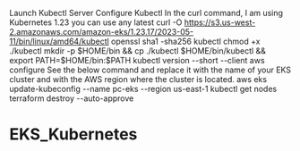 Launch Kubectl Server
Configure Kubectl
In the curl command, I am using Kubernetes 1.23 you can use any latest
curl -O https://s3.us-west-2.amazonaws.com/amazon-eks/1.23.17/2023-05-11/bin/linux/amd64/kubectl
openssl sha1 -sha256 kubectl
chmod +x ./kubectl
mkdir -p $HOME/bin && cp ./kubectl $HOME/bin/kubectl && export PATH=$HOME/bin:$PATH
kubectl version --short --client
aws configure
See the below command and replace it with the name of your EKS cluster and with the AWS region where the cluster is located.
aws eks update-kubeconfig --name pc-eks --region us-east-1
kubectl get nodes
terraform destroy --auto-approve









# EKS_Kubernetes
